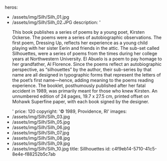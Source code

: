 heros:
  - /assets/img/Silh/Silh_01.jpg
  - /assets/img/Silh/Silh_02.JPG
description: '<p>This book publishes a series of poems by a young poet, Kirsten Ockerse. The poems were a series of autobiographic observations. The first poem, Dressing Up, reflects her experience as a young child playing with her sister Eerin and friends in the attic. The sub-set called Silhouettes, were a series of poems from the times during her college years at Northwestern University. El Abuelo is a poem to pay homage to her grandfather, Al Florence. Since the poems reflect an autobiographic perspective, as “silhouettes” by the author, their sub-series by that name are all designed in typographic forms that represent the letters of the poet’s first name—hence, adding meaning to the poems reading experience. The booklet, posthumously published after her fatal accident in 1989, was primarily meant for those who knew Kirsten. An unnumbered edition of 24 pages, 19.7 x 27.5 cm, printed offset on Mohawk Superfine paper, with each book signed by the designer.</p>'
price: 120
copyright: '© 1989, Providence, RI'
images:
  - /assets/img/Silh/Silh_03.jpg
  - /assets/img/Silh/Silh_05.jpg
  - /assets/img/Silh/Silh_06.jpg
  - /assets/img/Silh/Silh_07.jpg
  - /assets/img/Silh/Silh_08.jpg
  - /assets/img/Silh/Silh_09.jpg
  - /assets/img/Silh/Silh_10.jpg
title: Sillhouettes
id: c4f9eb14-5710-41c5-8e4e-f88252b5c7ab
